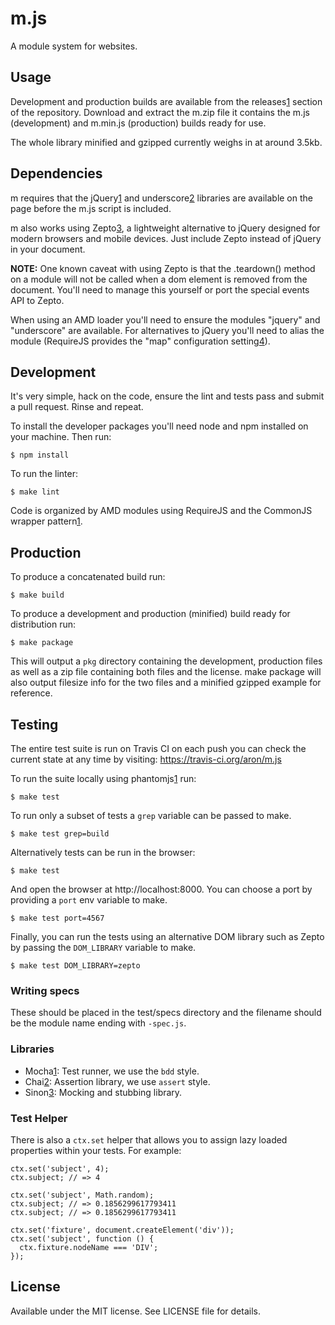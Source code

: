m.js
====

A module system for websites.

Usage
-----

Development and production builds are available from the releases[1] section
of the repository. Download and extract the m.zip file it contains the
m.js (development) and m.min.js (production) builds ready for use.

The whole library minified and gzipped currently weighs in at around 3.5kb.

[1]: https://github.com/aron/m.js/releases

Dependencies
------------

m requires that the jQuery[1] and underscore[2] libraries are available on
the page before the m.js script is included.

m also works using Zepto[3], a lightweight alternative to jQuery designed
for modern browsers and mobile devices. Just include Zepto instead of jQuery
in your document.

__NOTE:__ One known caveat with using Zepto is that the .teardown() method on
a module will not be called when a dom element is removed from the document.
You'll need to manage this yourself or port the special events API to Zepto.

When using an AMD loader you'll need to ensure the modules "jquery" and
"underscore" are available. For alternatives to jQuery you'll need to alias
the module (RequireJS provides the "map" configuration setting[4]).


[1]: http://jquery.com
[2]: http://underscorejs.org
[3]: http://zeptojs.com/
[4]: http://requirejs.org/docs/api.html#config-map

Development
-----------

It's very simple, hack on the code, ensure the lint and tests pass and submit
a pull request. Rinse and repeat.

To install the developer packages you'll need node and npm installed on your
machine. Then run:

    $ npm install

To run the linter:

    $ make lint

Code is organized by AMD modules using RequireJS and the CommonJS wrapper
pattern[1].

[1]: http://requirejs.org/docs/commonjs.html#manualconversion

Production
----------

To produce a concatenated build run:

    $ make build

To produce a development and production (minified) build ready for distribution run:

    $ make package

This will output a `pkg` directory containing the development, production files
as well as a zip file containing both files and the license. make package will
also output filesize info for the two files and a minified gzipped example for
reference.

Testing
-------

The entire test suite is run on Travis CI on each push you can check the current
state at any time by visiting: https://travis-ci.org/aron/m.js

To run the suite locally using phantomjs[1] run:

    $ make test

To run only a subset of tests a `grep` variable can be passed to make.

    $ make test grep=build

Alternatively tests can be run in the browser:

    $ make test

And open the browser at http://localhost:8000. You can choose a port by providing
a `port` env variable to make.

    $ make test port=4567

Finally, you can run the tests using an alternative DOM library such as Zepto
by passing the `DOM_LIBRARY` variable to make.

    $ make test DOM_LIBRARY=zepto

[1]: http://phantomjs.org

### Writing specs

These should be placed in the test/specs directory and the filename should
be the module name ending with `-spec.js`.

### Libraries

- Mocha[1]: Test runner, we use the `bdd` style.
- Chai[2]: Assertion library, we use `assert` style.
- Sinon[3]: Mocking and stubbing library.

[1]: http://visionmedia.github.com/mocha/
[2]: http://chaijs.com/api/assert/
[3]: http://sinonjs.org/docs

### Test Helper

There is also a `ctx.set` helper that allows you to assign lazy loaded properties
within your tests. For example:

    ctx.set('subject', 4);
    ctx.subject; // => 4

    ctx.set('subject', Math.random);
    ctx.subject; // => 0.1856299617793411
    ctx.subject; // => 0.1856299617793411

    ctx.set('fixture', document.createElement('div'));
    ctx.set('subject', function () {
      ctx.fixture.nodeName === 'DIV';
    });

License
-------

Available under the MIT license. See LICENSE file for details.
